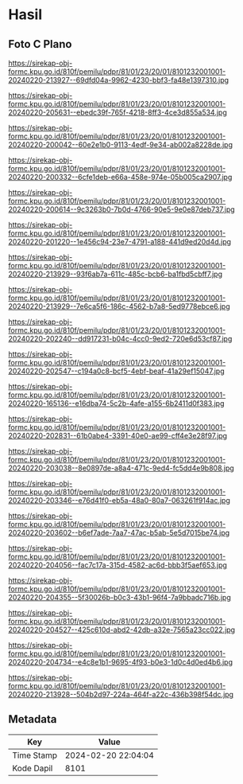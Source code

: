 # Hasil

## Foto C Plano

https://sirekap-obj-formc.kpu.go.id/810f/pemilu/pdpr/81/01/23/20/01/8101232001001-20240220-213927--69dfd04a-9962-4230-bbf3-fa48e1397310.jpg

https://sirekap-obj-formc.kpu.go.id/810f/pemilu/pdpr/81/01/23/20/01/8101232001001-20240220-205631--ebedc39f-765f-4218-8ff3-4ce3d855a534.jpg

https://sirekap-obj-formc.kpu.go.id/810f/pemilu/pdpr/81/01/23/20/01/8101232001001-20240220-200042--60e2e1b0-9113-4edf-9e34-ab002a8228de.jpg

https://sirekap-obj-formc.kpu.go.id/810f/pemilu/pdpr/81/01/23/20/01/8101232001001-20240220-200332--6cfe1deb-e66a-458e-974e-05b005ca2907.jpg

https://sirekap-obj-formc.kpu.go.id/810f/pemilu/pdpr/81/01/23/20/01/8101232001001-20240220-200614--9c3263b0-7b0d-4766-90e5-9e0e87deb737.jpg

https://sirekap-obj-formc.kpu.go.id/810f/pemilu/pdpr/81/01/23/20/01/8101232001001-20240220-201220--1e456c94-23e7-4791-a188-441d9ed20d4d.jpg

https://sirekap-obj-formc.kpu.go.id/810f/pemilu/pdpr/81/01/23/20/01/8101232001001-20240220-213929--93f6ab7a-611c-485c-bcb6-ba1fbd5cbff7.jpg

https://sirekap-obj-formc.kpu.go.id/810f/pemilu/pdpr/81/01/23/20/01/8101232001001-20240220-213929--7e6ca5f6-186c-4562-b7a8-5ed9778ebce6.jpg

https://sirekap-obj-formc.kpu.go.id/810f/pemilu/pdpr/81/01/23/20/01/8101232001001-20240220-202240--dd917231-b04c-4cc0-9ed2-720e6d53cf87.jpg

https://sirekap-obj-formc.kpu.go.id/810f/pemilu/pdpr/81/01/23/20/01/8101232001001-20240220-202547--c194a0c8-bcf5-4ebf-beaf-41a29ef15047.jpg

https://sirekap-obj-formc.kpu.go.id/810f/pemilu/pdpr/81/01/23/20/01/8101232001001-20240220-165136--e16dba74-5c2b-4afe-a155-6b2411d0f383.jpg

https://sirekap-obj-formc.kpu.go.id/810f/pemilu/pdpr/81/01/23/20/01/8101232001001-20240220-202831--61b0abe4-3391-40e0-ae99-cff4e3e28f97.jpg

https://sirekap-obj-formc.kpu.go.id/810f/pemilu/pdpr/81/01/23/20/01/8101232001001-20240220-203038--8e0897de-a8a4-471c-9ed4-fc5dd4e9b808.jpg

https://sirekap-obj-formc.kpu.go.id/810f/pemilu/pdpr/81/01/23/20/01/8101232001001-20240220-203346--e76d41f0-eb5a-48a0-80a7-063261f914ac.jpg

https://sirekap-obj-formc.kpu.go.id/810f/pemilu/pdpr/81/01/23/20/01/8101232001001-20240220-203602--b6ef7ade-7aa7-47ac-b5ab-5e5d7015be74.jpg

https://sirekap-obj-formc.kpu.go.id/810f/pemilu/pdpr/81/01/23/20/01/8101232001001-20240220-204056--fac7c17a-315d-4582-ac6d-bbb3f5aef653.jpg

https://sirekap-obj-formc.kpu.go.id/810f/pemilu/pdpr/81/01/23/20/01/8101232001001-20240220-204355--5f30026b-b0c3-43b1-96f4-7a9bbadc716b.jpg

https://sirekap-obj-formc.kpu.go.id/810f/pemilu/pdpr/81/01/23/20/01/8101232001001-20240220-204527--425c610d-abd2-42db-a32e-7565a23cc022.jpg

https://sirekap-obj-formc.kpu.go.id/810f/pemilu/pdpr/81/01/23/20/01/8101232001001-20240220-204734--e4c8e1b1-9695-4f93-b0e3-1d0c4d0ed4b6.jpg

https://sirekap-obj-formc.kpu.go.id/810f/pemilu/pdpr/81/01/23/20/01/8101232001001-20240220-213928--504b2d97-224a-464f-a22c-436b398f54dc.jpg


## Metadata

| Key        | Value               |
| ---------- | ------------------- |
| Time Stamp | 2024-02-20 22:04:04 |
| Kode Dapil | 8101                |



